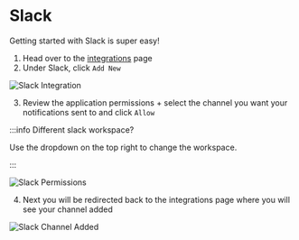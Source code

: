 # Slack

Getting started with Slack is super easy!

1. Head over to the [integrations](https://console.dassana.cloud/integrations) page
2. Under Slack, click `Add New`

![Slack Integration](/img/integrations/slack/slack-empty.png)

3. Review the application permissions + select the channel you want your notifications sent to and click `Allow`

:::info Different slack workspace?

Use the dropdown on the top right to change the workspace.

:::

![Slack Permissions](/img/integrations/slack/slack-perms.png)

4. Next you will be redirected back to the integrations page where you will see your channel added

![Slack Channel Added](/img/integrations/slack/slack-added.png)
